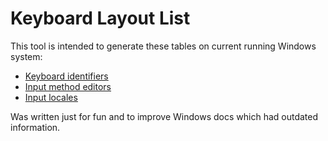 # Keyboard Layout List

This tool is intended to generate these tables on current running Windows system:
- [Keyboard identifiers](https://learn.microsoft.com/windows-hardware/manufacture/desktop/windows-language-pack-default-values#keyboard-identifiers)
- [Input method editors](https://learn.microsoft.com/windows-hardware/manufacture/desktop/windows-language-pack-default-values#input-method-editors)
- [Input locales](https://learn.microsoft.com/windows-hardware/manufacture/desktop/default-input-locales-for-windows-language-packs#input-locales)

Was written just for fun and to improve Windows docs which had outdated information.
